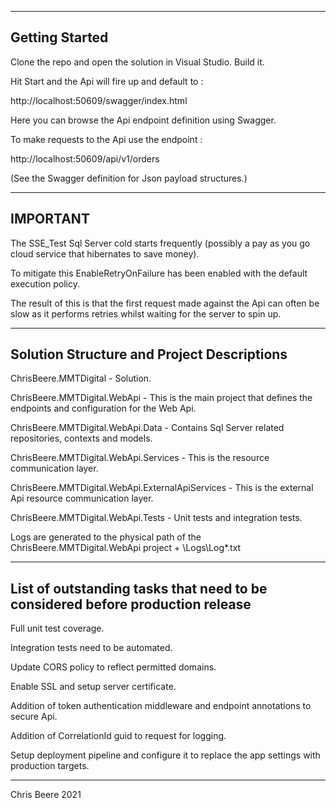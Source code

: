 ---------------
Getting Started
---------------

Clone the repo and open the solution in Visual Studio. Build it.

Hit Start and the Api will fire up and default to :

http://localhost:50609/swagger/index.html 

Here you can browse the Api endpoint definition using Swagger.


To make requests to the Api use the endpoint :

http://localhost:50609/api/v1/orders

(See the Swagger definition for Json payload structures.)

---------
IMPORTANT
---------

The SSE_Test Sql Server cold starts frequently (possibly a pay as you go cloud service that hibernates to save money).

To mitigate this EnableRetryOnFailure has been enabled with the default execution policy. 

The result of this is that the first request made against the Api can often be slow as it performs retries whilst waiting for the server to spin up.

-------------------------------------------
Solution Structure and Project Descriptions
-------------------------------------------
ChrisBeere.MMTDigital - Solution.

ChrisBeere.MMTDigital.WebApi - This is the main project that defines the endpoints and configuration for the Web Api.

ChrisBeere.MMTDigital.WebApi.Data - Contains Sql Server related repositories, contexts and models.

ChrisBeere.MMTDigital.WebApi.Services - This is the resource communication layer.

ChrisBeere.MMTDigital.WebApi.ExternalApiServices - This is the external Api resource communication layer.

ChrisBeere.MMTDigital.WebApi.Tests - Unit tests and integration tests.

Logs are generated to the physical path of the ChrisBeere.MMTDigital.WebApi project + \Logs\Log*.txt

-------------------------------------------------------------------------------
List of outstanding tasks that need to be considered before production release
-------------------------------------------------------------------------------

Full unit test coverage.

Integration tests need to be automated.

Update CORS policy to reflect permitted domains.

Enable SSL and setup server certificate.

Addition of token authentication middleware and endpoint annotations to secure Api.

Addition of CorrelationId guid to request for logging.

Setup deployment pipeline and configure it to replace the app settings with production targets.

----------------
Chris Beere 2021
